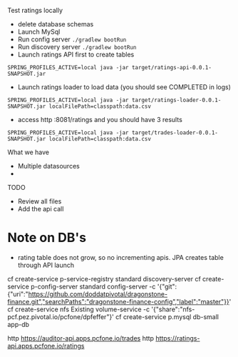 Test ratings locally
- delete database schemas
- Launch MySql
- Run config server `./gradlew bootRun`
- Run discovery server `./gradlew bootRun`
- Launch ratings API first to create tables
```
SPRING_PROFILES_ACTIVE=local java -jar target/ratings-api-0.0.1-SNAPSHOT.jar
```
- Launch ratings loader to load data (you should see COMPLETED in logs)
```
SPRING_PROFILES_ACTIVE=local java -jar target/ratings-loader-0.0.1-SNAPSHOT.jar localFilePath=classpath:data.csv
```
- access http :8081/ratings and you should have 3 results
```
SPRING_PROFILES_ACTIVE=local java -jar target/trades-loader-0.0.1-SNAPSHOT.jar localFilePath=classpath:data.csv
```



What we have
- Multiple datasources
- 

TODO
- Review all files
- Add the api call

# Note on DB's
- rating table does not grow, so no incrementing apis.  JPA creates table through API launch



cf create-service p-service-registry standard discovery-server 
cf create-service p-config-server standard config-server -c '{"git":{"uri":"https://github.com/doddatpivotal/dragonstone-finance.git","searchPaths":"dragonstone-finance-config","label":"master"}}'
cf create-service nfs Existing volume-service -c '{"share":"nfs-pcf.pez.pivotal.io/pcfone/dpfeffer"}'
cf create-service p.mysql db-small app-db

http https://auditor-api.apps.pcfone.io/trades
http https://ratings-api.apps.pcfone.io/ratings
